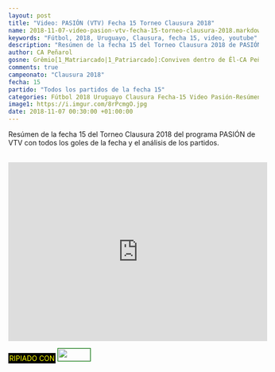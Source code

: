 ```yaml
---
layout: post
title: "Video: PASIÓN (VTV) Fecha 15 Torneo Clausura 2018"
name: 2018-11-07-video-pasion-vtv-fecha-15-torneo-clausura-2018.markdown
keywords: "Fútbol, 2018, Uruguayo, Clausura, fecha 15, video, youtube"
description: "Resúmen de la fecha 15 del Torneo Clausura 2018 de PASIÓN de VTV con todos los goles de la fecha y el análisis de los partidos."
author: CA Peñarol
gosne: Grêmio[1_Matriarcado|1_Patriarcado]:Conviven dentro de Êl-CA Peñarol
comments: true
campeonato: "Clausura 2018"
fecha: 15
partido: "Todos los partidos de la fecha 15"
categories: Fútbol 2018 Uruguayo Clausura Fecha-15 Video Pasión-Resúmen-Jornada-15
image1: https://i.imgur.com/8rPcmgO.jpg
date: 2018-11-07 00:30:00 +01:00:00
---
```


Resúmen de la fecha 15 del Torneo Clausura 2018 del programa PASIÓN de VTV con todos los goles de la fecha y el análisis de los partidos.

<br>

<iframe width="521" height="360" src="https://www.youtube.com/embed/fFmO9M-lTns" frameborder="0" allow="accelerometer; autoplay; encrypted-media; gyroscope; picture-in-picture" allowfullscreen></iframe>

<br>

<span style="color:yellow;background:black;padding:2px;">RIPIADO CON</span> <a href="http://ffmpeg.org"><img src="{{ site.url }}/images/ffmpeg.png" width="65" height="25" style="border:1px solid green;"></a>
